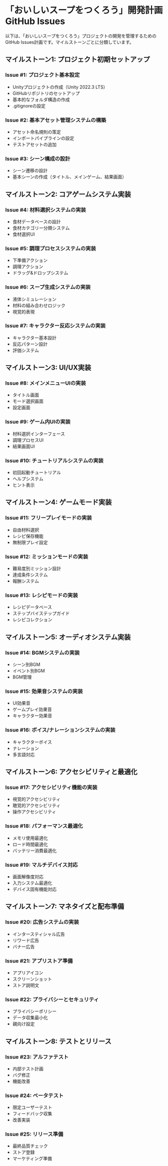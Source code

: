 # 「おいしいスープをつくろう」開発計画 GitHub Issues

以下は、「おいしいスープをつくろう」プロジェクトの開発を管理するためのGitHub Issues計画です。マイルストーンごとに分類しています。

## マイルストーン1: プロジェクト初期セットアップ

### Issue #1: プロジェクト基本設定
- Unityプロジェクトの作成（Unity 2022.3 LTS）
- GitHubリポジトリのセットアップ
- 基本的なフォルダ構造の作成
- .gitignoreの設定

### Issue #2: 基本アセット管理システムの構築
- アセット命名規則の策定
- インポートパイプラインの設定
- テストアセットの追加

### Issue #3: シーン構成の設計
- シーン遷移の設計
- 基本シーンの作成（タイトル、メインゲーム、結果画面）

## マイルストーン2: コアゲームシステム実装

### Issue #4: 材料選択システムの実装
- 食材データベースの設計
- 食材カテゴリー分類システム
- 食材選択UI

### Issue #5: 調理プロセスシステムの実装
- 下準備アクション
- 調理アクション
- ドラッグ&ドロップシステム

### Issue #6: スープ生成システムの実装
- 液体シミュレーション
- 材料の組み合わせロジック
- 視覚的表現

### Issue #7: キャラクター反応システムの実装
- キャラクター基本設計
- 反応パターン設計
- 評価システム

## マイルストーン3: UI/UX実装

### Issue #8: メインメニューUIの実装
- タイトル画面
- モード選択画面
- 設定画面

### Issue #9: ゲーム内UIの実装
- 材料選択インターフェース
- 調理プロセスUI
- 結果画面UI

### Issue #10: チュートリアルシステムの実装
- 初回起動チュートリアル
- ヘルプシステム
- ヒント表示

## マイルストーン4: ゲームモード実装

### Issue #11: フリープレイモードの実装
- 自由材料選択
- レシピ保存機能
- 無制限プレイ設定

### Issue #12: ミッションモードの実装
- 難易度別ミッション設計
- 達成条件システム
- 報酬システム

### Issue #13: レシピモードの実装
- レシピデータベース
- ステップバイステップガイド
- レシピコレクション

## マイルストーン5: オーディオシステム実装

### Issue #14: BGMシステムの実装
- シーン別BGM
- イベント別BGM
- BGM管理

### Issue #15: 効果音システムの実装
- UI効果音
- ゲームプレイ効果音
- キャラクター効果音

### Issue #16: ボイス/ナレーションシステムの実装
- キャラクターボイス
- ナレーション
- 多言語対応

## マイルストーン6: アクセシビリティと最適化

### Issue #17: アクセシビリティ機能の実装
- 視覚的アクセシビリティ
- 聴覚的アクセシビリティ
- 操作アクセシビリティ

### Issue #18: パフォーマンス最適化
- メモリ使用最適化
- ロード時間最適化
- バッテリー消費最適化

### Issue #19: マルチデバイス対応
- 画面解像度対応
- 入力システム最適化
- デバイス固有機能対応

## マイルストーン7: マネタイズと配布準備

### Issue #20: 広告システムの実装
- インタースティシャル広告
- リワード広告
- バナー広告

### Issue #21: アプリストア準備
- アプリアイコン
- スクリーンショット
- ストア説明文

### Issue #22: プライバシーとセキュリティ
- プライバシーポリシー
- データ収集最小化
- 親向け設定

## マイルストーン8: テストとリリース

### Issue #23: アルファテスト
- 内部テスト計画
- バグ修正
- 機能改善

### Issue #24: ベータテスト
- 限定ユーザーテスト
- フィードバック収集
- 改善実装

### Issue #25: リリース準備
- 最終品質チェック
- ストア登録
- マーケティング準備